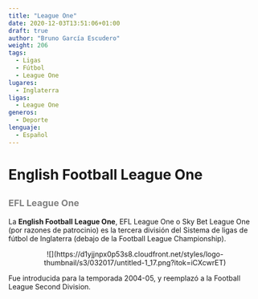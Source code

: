 ```yaml
---
title: "League One"
date: 2020-12-03T13:51:06+01:00
draft: true
author: "Bruno García Escudero"
weight: 206
tags: 
  - Ligas
  - Fútbol
  - League One
lugares: 
  - Inglaterra
ligas:
  - League One
generos:
  - Deporte
lenguaje: 
  - Español
---
```

# English Football League One

## <span style="color:grey"><font size="4">EFL League One</font></span>

La **English Football League One**, EFL League One o Sky Bet League One (por razones de patrocinio) es la tercera división del Sistema de ligas de fútbol de Inglaterra (debajo de la Football League Championship).

<center>![](https://d1yjjnpx0p53s8.cloudfront.net/styles/logo-thumbnail/s3/032017/untitled-1_17.png?itok=iCXcwrET)</center>

Fue introducida para la temporada 2004-05, y reemplazó a la Football League Second Division.
